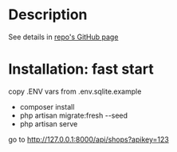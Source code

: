 # Description
See details in [repo's GitHub page](https://denispetrov100.github.io/Laravel-orm-repository-api/)
# Installation: fast start ###
copy .ENV vars from .env.sqlite.example

- composer install
- php artisan migrate:fresh --seed
- php artisan serve

go to http://127.0.0.1:8000/api/shops?apikey=123
